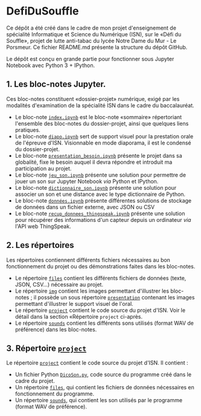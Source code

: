 # DefiDuSouffle

Ce dépôt a été créé dans le cadre de mon projet d'enseignement de spécialité Informatique et Science du Numérique (ISN), 
sur le &laquo;Défi du Souffle&raquo;, projet de lutte anti-tabac du lycée Notre Dame du Mur - Le Porsmeur.
Ce fichier README.md présente la structure du dépôt GitHub.

Le dépôt est conçu en grande partie pour fonctionner sous Jupyter Notebook avec Python 3 + IPython.

## 1. Les bloc-notes Jupyter.
Ces bloc-notes constituent &laquo;dossier-projet&raquo; numérique, exigé par les modalités d'examination de la spécialité ISN
dans le cadre du baccalauréat.
* Le bloc-note [`index.ipynb`](index.ipynb) est le bloc-note &laquo;sommaire&raquo; répertoriant l'ensemble des bloc-notes du 
dossier-projet, ainsi que quelques liens pratiques.
* Le bloc-note [`diapo.ipynb`](diapo.ipynb) sert de support visuel pour la prestation orale de l'épreuve d'ISN. Visionnable 
en mode diaporama, il est le condensé du dossier-projet.
* Le bloc-note [`presentation_besoin.ipynb`](presentation_besoin.ipynb) présente le projet dans sa globalité, fixe le besoin 
auquel il devra répondre et introduit ma participation au projet.
* Le bloc-note [`jeu_son.ipynb`](jeu_son.ipynb) présente une solution pour permettre de jouer un son sur Jupyter Notebook *via* 
Python et IPython.
* Le bloc-note [`dictionnaire_son.ipynb`](dictionnaire_son.ipynb) présente une solution pour associer un son et une
distance avec le type dictionnaire de Python.
* Le bloc-note [`données.ipynb`](données.ipynb) présente différentes solutions de stockage de données dans un fichier externe, 
avec JSON ou CSV
* Le bloc-note [`recup_donnees_thingspeak.ipynb`](recup_donnees_thingspeak.ipynb) présente une solution pour récupérer des 
informations d'un capteur depuis un ordinateur *via* l'API web ThingSpeak.

## 2. Les répertoires
Les répertoires contiennent différents fichiers nécessaires au bon fonctionnement du projet ou des démonstrations faites dans 
les bloc-notes.
* Le répertoire [`files`](files) contient les différents fichiers de données (texte, JSON, CSV...) nécessaire au projet.
* Le répertoire [`img`](img) contient les images permettant d'illustrer les bloc-notes ; il possède un sous répertoire 
[`presentation`](img/presentation) contenant les images permettant d'illustrer le support visuel de l'oral.
* Le répertoire [`project`](project) contient le code source du projet d'ISN. Voir le détail dans la section &laquo;Répertoire 
`project` ci-après.
* Le répertoire [`sounds`](sounds) contient les différents sons utilisés (format WAV de préférence) dans les bloc-notes.

## 3. Répertoire [`project`](project)
Le répertoire [`project`](project) contient le code source du projet d'ISN. Il contient :
* Un fichier Python [`DicoSon.py`](project/DicoSon.py), code source du programme créé dans le cadre du projet.
* Un répertoire [`files`](project/files), qui contient les fichiers de données nécessaires en fonctionnement du programme.
* Un répertoire [`sounds`](project/sounds), qui contient les son utilisés par le programme (format WAV de préférence).
